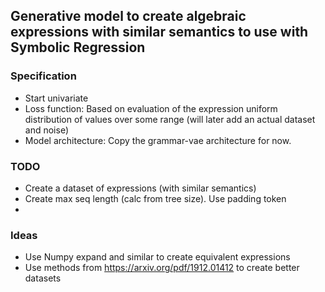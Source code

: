 
## Generative model to create algebraic expressions with similar semantics to use with Symbolic Regression



### Specification
- Start univariate
- Loss function: Based on evaluation of the expression uniform distribution of values over some range (will later add an actual dataset and noise)
- Model architecture: Copy the grammar-vae architecture for now.


### TODO
- Create a dataset of expressions (with similar semantics)
- Create max seq length (calc from tree size). Use padding token
- 



### Ideas
- Use Numpy expand and similar to create equivalent expressions
- Use methods from https://arxiv.org/pdf/1912.01412 to create better datasets
